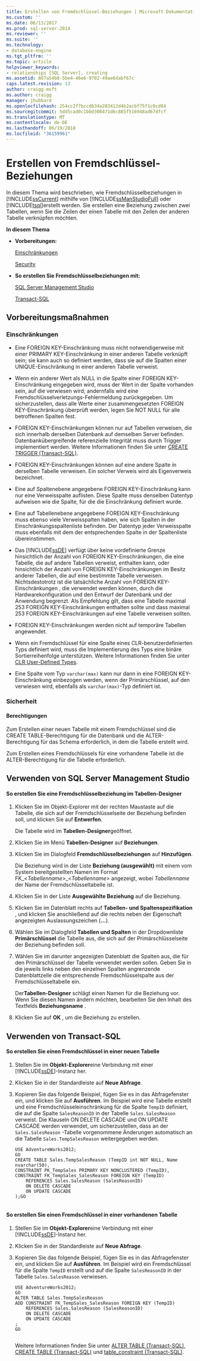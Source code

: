 ```yaml
---
title: Erstellen von Fremdschlüssel-Beziehungen | Microsoft Dokumentation
ms.custom: ''
ms.date: 06/13/2017
ms.prod: sql-server-2014
ms.reviewer: ''
ms.suite: ''
ms.technology:
- database-engine
ms.tgt_pltfrm: ''
ms.topic: article
helpviewer_keywords:
- relationships [SQL Server], creating
ms.assetid: 867a54b8-5be4-46e6-9702-49ae6dabf67c
caps.latest.revision: 13
author: craigg-msft
ms.author: craigg
manager: jhubbard
ms.openlocfilehash: 254cc2f7bccd634a283412d4b2acbf75f1c0cd84
ms.sourcegitcommit: 5dd5cad0c1bbd308471d6c885f516948ad67dfcf
ms.translationtype: MT
ms.contentlocale: de-DE
ms.lasthandoff: 06/19/2018
ms.locfileid: "36159961"
---
```

# <a name="create-foreign-key-relationships"></a>Erstellen von Fremdschlüssel-Beziehungen
  In diesem Thema wird beschrieben, wie Fremdschlüsselbeziehungen in [!INCLUDE[ssCurrent](../../includes/sscurrent-md.md)] mithilfe von [!INCLUDE[ssManStudioFull](../../includes/ssmanstudiofull-md.md)] oder [!INCLUDE[tsql](../../includes/tsql-md.md)]erstellt werden. Sie erstellen eine Beziehung zwischen zwei Tabellen, wenn Sie die Zeilen der einen Tabelle mit den Zeilen der anderen Tabelle verknüpfen möchten.  
  
 **In diesem Thema**  
  
-   **Vorbereitungen:**  
  
     [Einschränkungen](#Restrictions)  
  
     [Security](#Security)  
  
-   **So erstellen Sie Fremdschlüsselbeziehungen mit:**  
  
     [SQL Server Management Studio](#SSMSProcedure)  
  
     [Transact-SQL](#TsqlProcedure)  
  
##  <a name="BeforeYouBegin"></a> Vorbereitungsmaßnahmen  
  
###  <a name="Restrictions"></a> Einschränkungen  
  
-   Eine FOREIGN KEY-Einschränkung muss nicht notwendigerweise mit einer PRIMARY KEY-Einschränkung in einer anderen Tabelle verknüpft sein; sie kann auch so definiert werden, dass sie auf die Spalten einer UNIQUE-Einschränkung in einer anderen Tabelle verweist.  
  
-   Wenn ein anderer Wert als NULL in die Spalte einer FOREIGN KEY-Einschränkung eingegeben wird, muss der Wert in der Spalte vorhanden sein, auf die verwiesen wird; andernfalls wird eine Fremdschlüsselverletzungs-Fehlermeldung zurückgegeben. Um sicherzustellen, dass alle Werte einer zusammengesetzten FOREIGN KEY-Einschränkung überprüft werden, legen Sie NOT NULL für alle betroffenen Spalten fest.  
  
-   FOREIGN KEY-Einschränkungen können nur auf Tabellen verweisen, die sich innerhalb derselben Datenbank auf demselben Server befinden. Datenbankübergreifende referenzielle Integrität muss durch Trigger implementiert werden. Weitere Informationen finden Sie unter [CREATE TRIGGER &#40;Transact-SQL&#41;](/sql/t-sql/statements/create-trigger-transact-sql).  
  
-   FOREIGN KEY-Einschränkungen können auf eine andere Spalte in derselben Tabelle verweisen. Ein solcher Verweis wird als Eigenverweis bezeichnet.  
  
-   Eine auf Spaltenebene angegebene FOREIGN KEY-Einschränkung kann nur eine Verweisspalte auflisten. Diese Spalte muss denselben Datentyp aufweisen wie die Spalte, für die die Einschränkung definiert wurde.  
  
-   Eine auf Tabellenebene angegebene FOREIGN KEY-Einschränkung muss ebenso viele Verweisspalten haben, wie sich Spalten in der Einschränkungsspaltenliste befinden. Der Datentyp jeder Verweisspalte muss ebenfalls mit dem der entsprechenden Spalte in der Spaltenliste übereinstimmen.  
  
-   Das [!INCLUDE[ssDE](../../includes/ssde-md.md)] verfügt über keine vordefinierte Grenze hinsichtlich der Anzahl von FOREIGN KEY-Einschränkungen, die eine Tabelle, die auf andere Tabellen verweist, enthalten kann, oder hinsichtlich der Anzahl von FOREIGN KEY-Einschränkungen im Besitz anderer Tabellen, die auf eine bestimmte Tabelle verweisen. Nichtsdestotrotz ist die tatsächliche Anzahl von FOREIGN KEY-Einschränkungen , die verwendet werden können, durch die Hardwarekonfiguration und den Entwurf der Datenbank und der Anwendung begrenzt. Als Empfehlung gilt, dass eine Tabelle maximal 253 FOREIGN KEY-Einschränkungen enthalten sollte und dass maximal 253 FOREIGN KEY-Einschränkungen auf eine Tabelle verweisen sollten.  
  
-   FOREIGN KEY-Einschränkungen werden nicht auf temporäre Tabellen angewendet.  
  
-   Wenn ein Fremdschlüssel für eine Spalte eines CLR-benutzerdefinierten Typs definiert wird, muss die Implementierung des Typs eine binäre Sortierreihenfolge unterstützen. Weitere Informationen finden Sie unter [CLR User-Defined Types](../clr-integration-database-objects-user-defined-types/clr-user-defined-types.md).  
  
-   Eine Spalte vom Typ `varchar(max)` kann nur dann in eine FOREIGN KEY-Einschränkung einbezogen werden, wenn der Primärschlüssel, auf den verwiesen wird, ebenfalls als `varchar(max)`-Typ definiert ist.  
  
###  <a name="Security"></a> Sicherheit  
  
####  <a name="Permissions"></a> Berechtigungen  
 Zum Erstellen einer neuen Tabelle mit einem Fremdschlüssel sind die CREATE TABLE-Berechtigung für die Datenbank und die ALTER-Berechtigung für das Schema erforderlich, in dem die Tabelle erstellt wird.  
  
 Zum Erstellen eines Fremdschlüssels für eine vorhandene Tabelle ist die ALTER-Berechtigung für die Tabelle erforderlich.  
  
##  <a name="SSMSProcedure"></a> Verwenden von SQL Server Management Studio  
  
#### <a name="to-create-a-foreign-key-relationship-in-table-designer"></a>So erstellen Sie eine Fremdschlüsselbeziehung im Tabellen-Designer  
  
1.  Klicken Sie im Objekt-Explorer mit der rechten Maustaste auf die Tabelle, die sich auf der Fremdschlüsselseite der Beziehung befinden soll, und klicken Sie auf **Entwerfen**.  
  
     Die Tabelle wird im **Tabellen-Designer**geöffnet.  
  
2.  Klicken Sie im Menü **Tabellen-Designer** auf **Beziehungen**.  
  
3.  Klicken Sie im Dialogfeld **Fremdschlüsselbeziehungen** auf **Hinzufügen**.  
  
     Die Beziehung wird in der Liste **Beziehung (ausgewählt)** mit einem vom System bereitgestellten Namen im Format FK_\<*Tabellenname*>_\<*Tabellenname*> angezeigt, wobei *Tabellenname* der Name der Fremdschlüsseltabelle ist.  
  
4.  Klicken Sie in der Liste **Ausgewählte Beziehung** auf die Beziehung.  
  
5.  Klicken Sie im Datenblatt rechts auf **Tabellen- und Spaltenspezifikation** , und klicken Sie anschließend auf die rechts neben der Eigenschaft angezeigten Auslassungszeichen (**…**).  
  
6.  Wählen Sie im Dialogfeld **Tabellen und Spalten** in der Dropdownliste **Primärschlüssel** die Tabelle aus, die sich auf der Primärschlüsselseite der Beziehung befinden soll.  
  
7.  Wählen Sie im darunter angezeigten Datenblatt die Spalten aus, die für den Primärschlüssel der Tabelle verwendet werden sollen. Geben Sie in die jeweils links neben den einzelnen Spalten angrenzende Datenblattzelle die entsprechende Fremdschlüsselspalte aus der Fremdschlüsseltabelle ein.  
  
     Der**Tabellen-Designer** schlägt einen Namen für die Beziehung vor. Wenn Sie diesen Namen ändern möchten, bearbeiten Sie den Inhalt des Textfelds **Beziehungsname** .  
  
8.  Klicken Sie auf **OK** , um die Beziehung zu erstellen.  
  
##  <a name="TsqlProcedure"></a> Verwenden von Transact-SQL  
  
#### <a name="to-create-a-foreign-key-in-a-new-table"></a>So erstellen Sie einen Fremdschlüssel in einer neuen Tabelle  
  
1.  Stellen Sie im **Objekt-Explorer**eine Verbindung mit einer [!INCLUDE[ssDE](../../includes/ssde-md.md)]-Instanz her.  
  
2.  Klicken Sie in der Standardleiste auf **Neue Abfrage**.  
  
3.  Kopieren Sie das folgende Beispiel, fügen Sie es in das Abfragefenster ein, und klicken Sie auf **Ausführen**. Im Beispiel wird eine Tabelle erstellt und eine Fremdschlüsseleinschränkung für die Spalte `TempID` definiert, die auf die Spalte `SalesReasonID` in der Tabelle `Sales.SalesReason` verweist. Die Klauseln ON DELETE CASCADE und ON UPDATE CASCADE werden verwendet, um sicherzustellen, dass an der `Sales.SalesReason` -Tabelle vorgenommene Änderungen automatisch an die Tabelle `Sales.TempSalesReason` weitergegeben werden.  
  
    ```  
    USE AdventureWorks2012;  
    GO  
    CREATE TABLE Sales.TempSalesReason (TempID int NOT NULL, Name nvarchar(50),   
    CONSTRAINT PK_TempSales PRIMARY KEY NONCLUSTERED (TempID),   
    CONSTRAINT FK_TempSales_SalesReason FOREIGN KEY (TempID)   
        REFERENCES Sales.SalesReason (SalesReasonID)   
        ON DELETE CASCADE  
        ON UPDATE CASCADE  
    );GO  
  
    ```  
  
#### <a name="to-create-a-foreign-key-in-an-existing-table"></a>So erstellen Sie einen Fremdschlüssel in einer vorhandenen Tabelle  
  
1.  Stellen Sie im **Objekt-Explorer**eine Verbindung mit einer [!INCLUDE[ssDE](../../includes/ssde-md.md)]-Instanz her.  
  
2.  Klicken Sie in der Standardleiste auf **Neue Abfrage**.  
  
3.  Kopieren Sie das folgende Beispiel, fügen Sie es in das Abfragefenster ein, und klicken Sie auf **Ausführen**. Im Beispiel wird ein Fremdschlüssel für die Spalte `TempID` erstellt und auf die Spalte `SalesReasonID` in der Tabelle `Sales.SalesReason` verwiesen.  
  
    ```  
    USE AdventureWorks2012;  
    GO  
    ALTER TABLE Sales.TempSalesReason   
    ADD CONSTRAINT FK_TempSales_SalesReason FOREIGN KEY (TempID)   
        REFERENCES Sales.SalesReason (SalesReasonID)   
        ON DELETE CASCADE  
        ON UPDATE CASCADE  
    ;  
    GO  
  
    ```  
  
     Weitere Informationen finden Sie unter [ALTER TABLE &#40;Transact-SQL&#41;](/sql/t-sql/statements/alter-table-transact-sql), [CREATE TABLE &#40;Transact-SQL&#41;](/sql/t-sql/statements/create-table-transact-sql) und [table_constraint &#40;Transact-SQL&#41;](/sql/relational-databases/system-information-schema-views/table-constraints-transact-sql).  
  
  
